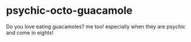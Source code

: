 # psychic-octo-guacamole
Do you love eating guacamoles? me too! especially when they are psychic and come in eights!
